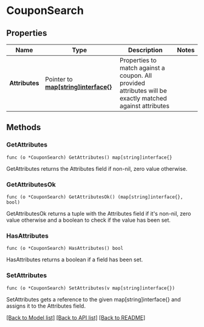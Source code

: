 # CouponSearch

## Properties

Name | Type | Description | Notes
------------ | ------------- | ------------- | -------------
**Attributes** | Pointer to [**map[string]interface{}**](.md) | Properties to match against a coupon. All provided attributes will be exactly matched against attributes | 

## Methods

### GetAttributes

`func (o *CouponSearch) GetAttributes() map[string]interface{}`

GetAttributes returns the Attributes field if non-nil, zero value otherwise.

### GetAttributesOk

`func (o *CouponSearch) GetAttributesOk() (map[string]interface{}, bool)`

GetAttributesOk returns a tuple with the Attributes field if it's non-nil, zero value otherwise
and a boolean to check if the value has been set.

### HasAttributes

`func (o *CouponSearch) HasAttributes() bool`

HasAttributes returns a boolean if a field has been set.

### SetAttributes

`func (o *CouponSearch) SetAttributes(v map[string]interface{})`

SetAttributes gets a reference to the given map[string]interface{} and assigns it to the Attributes field.


[[Back to Model list]](../README.md#documentation-for-models) [[Back to API list]](../README.md#documentation-for-api-endpoints) [[Back to README]](../README.md)


